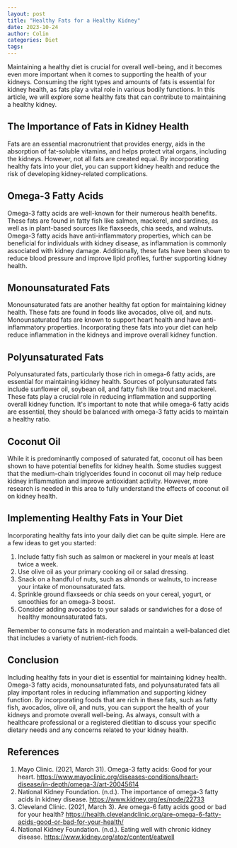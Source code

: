 ```yaml
---
layout: post
title: "Healthy Fats for a Healthy Kidney"
date: 2023-10-24
author: Colin
categories: Diet
tags: 
---
```


Maintaining a healthy diet is crucial for overall well-being, and it becomes even more important when it comes to supporting the health of your kidneys. Consuming the right types and amounts of fats is essential for kidney health, as fats play a vital role in various bodily functions. In this article, we will explore some healthy fats that can contribute to maintaining a healthy kidney.

## The Importance of Fats in Kidney Health

Fats are an essential macronutrient that provides energy, aids in the absorption of fat-soluble vitamins, and helps protect vital organs, including the kidneys. However, not all fats are created equal. By incorporating healthy fats into your diet, you can support kidney health and reduce the risk of developing kidney-related complications.

## Omega-3 Fatty Acids

Omega-3 fatty acids are well-known for their numerous health benefits. These fats are found in fatty fish like salmon, mackerel, and sardines, as well as in plant-based sources like flaxseeds, chia seeds, and walnuts. Omega-3 fatty acids have anti-inflammatory properties, which can be beneficial for individuals with kidney disease, as inflammation is commonly associated with kidney damage. Additionally, these fats have been shown to reduce blood pressure and improve lipid profiles, further supporting kidney health.

## Monounsaturated Fats

Monounsaturated fats are another healthy fat option for maintaining kidney health. These fats are found in foods like avocados, olive oil, and nuts. Monounsaturated fats are known to support heart health and have anti-inflammatory properties. Incorporating these fats into your diet can help reduce inflammation in the kidneys and improve overall kidney function.

## Polyunsaturated Fats

Polyunsaturated fats, particularly those rich in omega-6 fatty acids, are essential for maintaining kidney health. Sources of polyunsaturated fats include sunflower oil, soybean oil, and fatty fish like trout and mackerel. These fats play a crucial role in reducing inflammation and supporting overall kidney function. It's important to note that while omega-6 fatty acids are essential, they should be balanced with omega-3 fatty acids to maintain a healthy ratio.

## Coconut Oil

While it is predominantly composed of saturated fat, coconut oil has been shown to have potential benefits for kidney health. Some studies suggest that the medium-chain triglycerides found in coconut oil may help reduce kidney inflammation and improve antioxidant activity. However, more research is needed in this area to fully understand the effects of coconut oil on kidney health.

## Implementing Healthy Fats in Your Diet

Incorporating healthy fats into your daily diet can be quite simple. Here are a few ideas to get you started:

1. Include fatty fish such as salmon or mackerel in your meals at least twice a week.
2. Use olive oil as your primary cooking oil or salad dressing.
3. Snack on a handful of nuts, such as almonds or walnuts, to increase your intake of monounsaturated fats.
4. Sprinkle ground flaxseeds or chia seeds on your cereal, yogurt, or smoothies for an omega-3 boost.
5. Consider adding avocados to your salads or sandwiches for a dose of healthy monounsaturated fats.

Remember to consume fats in moderation and maintain a well-balanced diet that includes a variety of nutrient-rich foods.

## Conclusion

Including healthy fats in your diet is essential for maintaining kidney health. Omega-3 fatty acids, monounsaturated fats, and polyunsaturated fats all play important roles in reducing inflammation and supporting kidney function. By incorporating foods that are rich in these fats, such as fatty fish, avocados, olive oil, and nuts, you can support the health of your kidneys and promote overall well-being. As always, consult with a healthcare professional or a registered dietitian to discuss your specific dietary needs and any concerns related to your kidney health.

## References

1. Mayo Clinic. (2021, March 31). Omega-3 fatty acids: Good for your heart. https://www.mayoclinic.org/diseases-conditions/heart-disease/in-depth/omega-3/art-20045614
2. National Kidney Foundation. (n.d.). The importance of omega-3 fatty acids in kidney disease. https://www.kidney.org/es/node/22733
3. Cleveland Clinic. (2021, March 3). Are omega-6 fatty acids good or bad for your health? https://health.clevelandclinic.org/are-omega-6-fatty-acids-good-or-bad-for-your-health/
4. National Kidney Foundation. (n.d.). Eating well with chronic kidney disease. https://www.kidney.org/atoz/content/eatwell